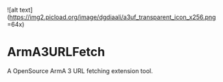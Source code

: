 ![alt text](https://img2.picload.org/image/dgdiaali/a3uf_transparent_icon_x256.png =64x)
# ArmA3URLFetch

A OpenSource ArmA 3 URL fetching extension tool.
